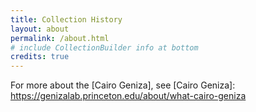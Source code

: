 ```yaml
---
title: Collection History
layout: about
permalink: /about.html
# include CollectionBuilder info at bottom
credits: true
---
```


For more about the [Cairo Geniza], see 
[Cairo Geniza]: https://genizalab.princeton.edu/about/what-cairo-geniza 
